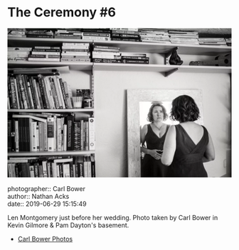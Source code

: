 # The Ceremony #6

![Len Montgomery just before her wedding](assets/2019-06-29-set-1-the-ceremony-06.webp)

photographer:: Carl Bower  
author:: Nathan Acks  
date:: 2019-06-29 15:15:49

Len Montgomery just before her wedding. Photo taken by Carl Bower in Kevin Gilmore & Pam Dayton's basement.

* [Carl Bower Photos](https://carlbowerphotos.com)
